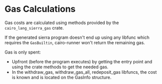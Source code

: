 # Gas Calculations

Gas costs are calculated using methods provided by the `cairo_lang_sierra_gas` crate.

If the generated sierra program doesn't end up using any libfunc which requires the `GasBuiltin`, cairo-runner won't return the remaining gas.

Gas is only spent:
- Upfront (before the program executes) by getting the entry point and using the crate methods to get the needed gas.
- In the withdraw_gas, withdraw_gas_all, redeposit_gas libfuncs, the cost is known and is located on the GasInfo structure.
